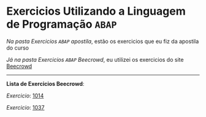 # Exercicios Utilizando a Linguagem de Programação `ABAP`

*Na pasta Exercicios `ABAP` apostila*, estão os exercicios que eu fiz da apostila do curso

*Já na pasta Exercicios `ABAP` Beecrowd*, eu utilizei os exercicios do site [Beecrowd](https://www.beecrowd.com.br/judge/pt)

***

**Lista de Exercicios Beecrowd**:

*Exercicio*: [1014](https://www.beecrowd.com.br/judge/pt/problems/view/1014)

*Exercicio*: [1037](https://www.beecrowd.com.br/judge/pt/problems/view/1037)
